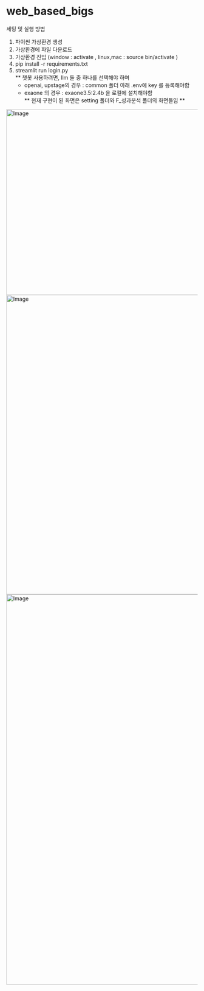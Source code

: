 # web_based_bigs

세팅 및 실행 방법


1. 파이썬 가상환경 생성
2. 가상환경에 파일 다운로드
3. 가상환경 진입 (window : activate ,  linux,mac : source bin/activate )
4. pip install -r requirements.txt
5. streamlit run login.py
   <br>
   ** 챗봇 사용하려면, llm 둘 중 하나를 선택해야 하며<br>
   - openai, upstage의 경우 : common 폴더 아래 .env에 key 를 등록해야함<br>
   - exaone 의 경우 : exaone3.5:2.4b 을 로컬에 설치해야함<br>
   ** 현재 구현이 된 화면은 setting 폴더와 F_성과분석 폴더의 화면들임 **

<img width="783" height="488" alt="Image" src="https://github.com/user-attachments/assets/d1e646c1-1d0e-471f-8b2d-e5d926d19f12" />
<img width="1383" height="787" alt="Image" src="https://github.com/user-attachments/assets/c69d760b-2e5a-48a3-9916-58842f1c66b7" />
<img width="1797" height="1026" alt="Image" src="https://github.com/user-attachments/assets/0ee0edb1-aa08-4c48-8654-35a24ee964fa" />
